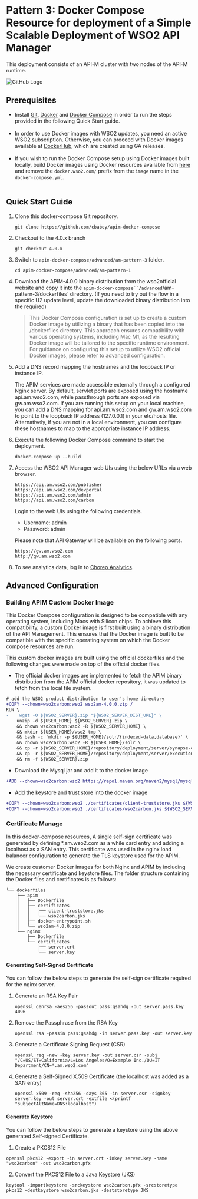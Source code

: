 # Pattern 3: Docker Compose Resource for deployment of a Simple Scalable Deployment of WSO2 API Manager 

This deployment consists of an API-M cluster with two nodes of the API-M runtime.

![GitHub Logo](https://apim.docs.wso2.com/en/4.0.0/assets/img/setup-and-install/deployment-no-tm.png)

## Prerequisites

 * Install [Git](https://git-scm.com/book/en/v2/Getting-Started-Installing-Git), [Docker](https://www.docker.com/get-docker) and [Docker Compose](https://docs.docker.com/compose/install/#install-compose)
   in order to run the steps provided in the following Quick Start guide. <br><br>
 * In order to use Docker images with WSO2 updates, you need an active WSO2 subscription.
   Otherwise, you can proceed with Docker images available at [DockerHub](https://hub.docker.com/u/wso2/), which are created using GA releases.<br><br>
 * If you wish to run the Docker Compose setup using Docker images built locally, build Docker images using Docker resources available from [here](../../dockerfiles/) and remove the `docker.wso2.com/` prefix from the `image` name in the `docker-compose.yml`. <br><br>

## Quick Start Guide

1. Clone this docker-compose Git repository.

   ```
   git clone https://github.com/cbabey/apim-docker-compose
   ```
2. Checkout to the 4.0.x branch 

   ```
   git checkout 4.0.x
   ```

3. Switch to `apim-docker-compose/advanced/am-pattern-3` folder.

   ```
   cd apim-docker-compose/advanced/am-pattern-1
   ```
4. Download the APIM-4.0.0 binary distribution from the wso2official website and copy it into the `apim-docker-compose``/advanced`/am-pattern-3/dockerfiles` directory. (If you need to try out the flow in a specific U2 update level, update the downloaded binary distribution into the required) 
   > This Docker Compose configuration is set up to create a custom Docker image by utilizing a binary that has been copied into the /dockerfiles directory. This approach ensures compatibility with various operating systems, including Mac M1, as the resulting Docker image will be tailored to the specific runtime environment. For guidance on configuring this setup to utilize WSO2 official Docker images, please refer to advanced configuration. 

5. Add a DNS record mapping the hostnames and the loopback IP or instance IP.

      The APIM services are made accessible externally through a configured Nginx server. By default, servlet ports are exposed using the hostname api.am.wso2.com, while passthrough ports are exposed via gw.am.wso2.com. If you are running this setup on your local machine, you can add a DNS mapping for api.am.wso2.com and gw.am.wso2.com to point to the loopback IP address (127.0.0.1) in your etc/hosts file. Alternatively, if you are not in a local environment, you can configure these hostnames to map to the appropriate instance IP address.

6. Execute the following Docker Compose command to start the deployment.

   ```
   docker-compose up --build
   ```

7. Access the WSO2 API Manager web UIs using the below URLs via a web browser.

   ```
   https://api.am.wso2.com/publisher
   https://api.am.wso2.com/devportal
   https://api.am.wso2.com/admin
   https://api.am.wso2.com/carbon
   ```
   Login to the web UIs using the following credentials.
   
   * Username: admin <br>
   * Password: admin

   Please note that API Gateway will be available on the following ports.
   ```
   https://gw.am.wso2.com
   http://gw.am.wso2.com
   ```

9. To see analytics data, log in to [Choreo Analytics](https://analytics.choreo.dev/).

## Advanced Configuration 

### Building APIM Custom Docker Image

This Docker Compose configuration is designed to be compatible with any operating system, including Macs with Silicon chips. To achieve this compatibility, a custom Docker image is first built using a binary distribution of the API Management. This ensures that the Docker image is built to be compatible with the specific operating system on which the Docker compose resources are run.

This custom docker images are built using the official dockerfiles and the following changes were made on top of the official docker files. 

- The official docker images are implemented to fetch the APIM binary distribution from the APIM official docker repository, it was updated to fetch from the local file system. 

```diff
# add the WSO2 product distribution to user's home directory
+COPY --chown=wso2carbon:wso2 wso2am-4.0.0.zip /
RUN \
-    wget -O ${WSO2_SERVER}.zip "${WSO2_SERVER_DIST_URL}" \
    unzip -d ${USER_HOME} ${WSO2_SERVER}.zip \
    && chown wso2carbon:wso2 -R ${WSO2_SERVER_HOME} \
    && mkdir ${USER_HOME}/wso2-tmp \
    && bash -c 'mkdir -p ${USER_HOME}/solr/{indexed-data,database}' \
    && chown wso2carbon:wso2 -R ${USER_HOME}/solr \
    && cp -r ${WSO2_SERVER_HOME}/repository/deployment/server/synapse-configs ${USER_HOME}/wso2-tmp \
    && cp -r ${WSO2_SERVER_HOME}/repository/deployment/server/executionplans ${USER_HOME}/wso2-tmp \
    && rm -f ${WSO2_SERVER}.zip

```
- Download the Mysql jar and add it to the docker image 

```diff
+ADD --chown=wso2carbon:wso2 https://repo1.maven.org/maven2/mysql/mysql-connector-java/${MYSQL_CONNECTOR_VERSION}/mysql-connector-java-${MYSQL_CONNECTOR_VERSION}.jar ${WSO2_SERVER_HOME}/repository/components/dropins/
```
- Add the keystore and trust store into the docker image

```diff 
+COPY --chown=wso2carbon:wso2 ./certificates/client-truststore.jks ${WSO2_SERVER_HOME}/repository/resources/security
+COPY --chown=wso2carbon:wso2 ./certificates/wso2carbon.jks ${WSO2_SERVER_HOME}/repository/resources/security
```

### Certificate Manage

In this docker-compose resources, A single self-sign certificate was generated by defining *.am.wso2.com as a while card entry and adding a localhost as a SAN entry. This certificate was used in the nginx load balancer configuration to generate the TLS keystore used for the APIM.

We create customer Docker images for both Nginx and APIM by including the necessary certificate and keystore files. The folder structure containing the Docker files and certificates is as follows:


```
└── dockerfiles
    ├── apim
    │   ├── Dockerfile
    │   ├── certificates
    │   │   ├── client-truststore.jks
    │   │   └── wso2carbon.jks
    │   ├── docker-entrypoint.sh
    │   └── wso2am-4.0.0.zip
    └── nginx
        ├── Dockerfile
        └── certificates
            ├── server.crt
            └── server.key
```

#### Generating Self-Signed Certificate

You can follow the below steps to generate the self-sign certificate required for the nginx server.

1. Generate an RSA Key Pair
   ```
   openssl genrsa -aes256 -passout pass:gsahdg -out server.pass.key 4096
   ```
2.  Remove the Passphrase from the RSA Key
      ```
      openssl rsa -passin pass:gsahdg -in server.pass.key -out server.key
      ```
3. Generate a Certificate Signing Request (CSR)
   ```
   openssl req -new -key server.key -out server.csr -subj "/C=US/ST=California/L=Los Angeles/O=Example Inc./OU=IT Department/CN=*.am.wso2.com"

   ```
4. Generate a Self-Signed X.509 Certificate (the localhost was added as a SAN entry)
   ```
   openssl x509 -req -sha256 -days 365 -in server.csr -signkey server.key -out server.crt -extfile <(printf "subjectAltName=DNS:localhost")
   ```

#### Generate Keystore 

You can follow the below steps to generate a keystore using the above generated Self-signed Certificate.

1. Create a PKCS12 File
```
openssl pkcs12 -export -in server.crt -inkey server.key -name "wso2carbon" -out wso2carbon.pfx
```
2. Convert the PKCS12 File to a Java Keystore (JKS)

```
keytool -importkeystore -srckeystore wso2carbon.pfx -srcstoretype pkcs12 -destkeystore wso2carbon.jks -deststoretype JKS
```

